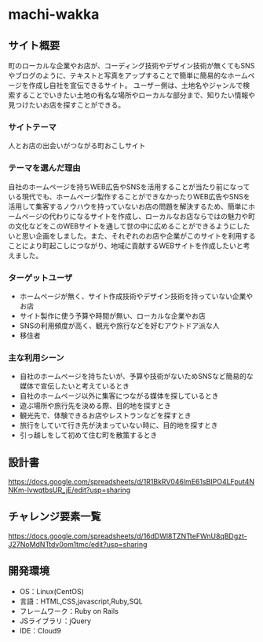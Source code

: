 # machi-wakka

## サイト概要
町のローカルな企業やお店が、コーディング技術やデザイン技術が無くてもSNSやブログのように、テキストと写真をアップすることで簡単に簡易的なホームページを作成し自社を宣伝できるサイト。
ユーザー側は、土地名やジャンルで検索することでいきたい土地の有名な場所やローカルな部分まで、知りたい情報や見つけたいお店を探すことができる。

### サイトテーマ
人とお店の出会いがつながる町おこしサイト

### テーマを選んだ理由
自社のホームページを持ちWEB広告やSNSを活用することが当たり前になっている現代でも、ホームページ製作することができなかったりWEB広告やSNSを活用して集客するノウハウを持っていないお店の問題を解決するため、簡単にホームページの代わりになるサイトを作成し、ローカルなお店ならではの魅力や町の文化などをこのWEBサイトを通して世の中に広めることができるようにしたいと思い企画をしました。また、それぞれのお店や企業がこのサイトを利用することにより町起こしにつながり、地域に貢献するWEBサイトを作成したいと考えました。

### ターゲットユーザ
- ホームページが無く、サイト作成技術やデザイン技術を持っていない企業やお店
- サイト製作に使う予算や時間が無い、ローカルな企業やお店
- SNSの利用頻度が高く、観光や旅行などを好むアウトドア派な人
- 移住者

### 主な利用シーン
- 自社のホームページを持ちたいが、予算や技術がないためSNSなど簡易的な媒体で宣伝したいと考えているとき
- 自社のホームページ以外に集客につながる媒体を探しているとき
- 遊ぶ場所や旅行先を決める際、目的地を探すとき
- 観光先で、体験できるお店やレストランなどを探すとき
- 旅行をしていて行き先が決まっていない時に、目的地を探すとき
- 引っ越しをして初めて住む町を散策するとき

## 設計書
https://docs.google.com/spreadsheets/d/1R1BkRV046lmE61sBIPO4LFput4NNKm-lvwqtbsUR_jE/edit?usp=sharing

## チャレンジ要素一覧
<https://docs.google.com/spreadsheets/d/16dDWl8TZNTteFWnU8qBDgzt-J27NoMdNTtdv0om1tmc/edit?usp=sharing>

## 開発環境
- OS：Linux(CentOS)
- 言語：HTML,CSS,javascript,Ruby,SQL
- フレームワーク：Ruby on Rails
- JSライブラリ：jQuery
- IDE：Cloud9